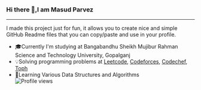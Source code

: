 ### Hi there 👋,I am Masud Parvez
<hr>

I made this project just for fun, it allows you to create nice and simple GitHub Readme files that you can copy/paste and use in your profile.


- 🎓Currently I'm studying at Bangabandhu Sheikh Mujibur Rahman Science and Technology University, Gopalganj
- 💡Solving programming problems at <a href = "https://leetcode.com/Masud_Parvez/">Leetcode<a/>, 
  <a href = "https://codeforces.com/profile/Masud-Parvez">Codeforces<a/>, 
    <a href ="https://www.codechef.com/users/parvezcse">Codechef</a>,
    <a href = "https://toph.co/u/masud_parvezpp">Toph</a>
- 📖Learning Various Data Structures and Algorithms
   <br>
![Profile views](https://gpvc.arturio.dev/MasudParvez35)  
